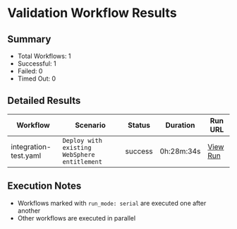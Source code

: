 # Validation Workflow Results

## Summary
- Total Workflows: 1
- Successful: 1
- Failed: 0
- Timed Out: 0

## Detailed Results

| Workflow | Scenario | Status | Duration | Run URL |
|----------|----------|---------|-----------|----------|
| integration-test.yaml | `Deploy with existing WebSphere entitlement` | success | 0h:28m:34s | [View Run](https://github.com/azure-javaee/azure.websphere-traditional.cluster/actions/runs/15990856287) |


## Execution Notes
- Workflows marked with `run_mode: serial` are executed one after another
- Other workflows are executed in parallel

